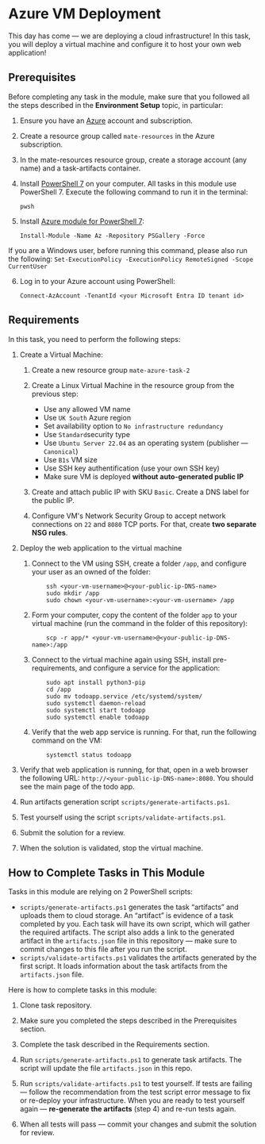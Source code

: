 # Azure VM Deployment

This day has come — we are deploying a cloud infrastructure! In this task, you will deploy a virtual machine and configure it to host your own web application! 

## Prerequisites

Before completing any task in the module, make sure that you followed all the steps described in the **Environment Setup** topic, in particular: 

1. Ensure you have an [Azure](https://azure.microsoft.com/en-us/free/) account and subscription.

2. Create a resource group called `mate-resources` in the Azure subscription.

3. In the mate-resources resource group, create a storage account (any name) and a task-artifacts container.

4. Install [PowerShell 7](https://learn.microsoft.com/en-us/powershell/scripting/install/installing-powershell?view=powershell-7.4) on your computer. All tasks in this module use PowerShell 7.
   Execute the following command to run it in the terminal: 
    ```
    pwsh
    ```

6. Install [Azure module for PowerShell 7](https://learn.microsoft.com/en-us/powershell/azure/install-azure-powershell?view=azps-11.3.0): 
    ```
    Install-Module -Name Az -Repository PSGallery -Force
    ```
If you are a Windows user, before running this command, please also run the following: 
    ```
    Set-ExecutionPolicy -ExecutionPolicy RemoteSigned -Scope CurrentUser
    ```

6. Log in to your Azure account using PowerShell:
    ```
    Connect-AzAccount -TenantId <your Microsoft Entra ID tenant id>
    ```
## Requirements

In this task, you need to perform the following steps: 

1. Create a Virtual Machine:

    1. Create a new resource group `mate-azure-task-2`

    2. Create a Linux Virtual Machine in the resource group from the previous step: 
        
        - Use any allowed VM name
        - Use `UK South` Azure region
        - Set availability option to `No infrastructure redundancy`
        - Use `Standard`security type 
        - Use `Ubuntu Server 22.04` as an operating system (publisher — `Canonical`)
        - Use `B1s` VM size 
        - Use SSH key authentification (use your own SSH key)
        - Make sure VM is deployed **without auto-generated public IP**

    3. Create and attach public IP with SKU `Basic`. Create a DNS label for the public IP. 

    4. Configure VM's Network Security Group to accept network connections on `22` and `8080` TCP ports. For that, create **two separate NSG rules**.

2. Deploy the web application to the virtual machine
    
    1. Connect to the VM using SSH, create a folder `/app`, and configure your user as an owned of the folder: 
        ```
            ssh <your-vm-username>@<your-public-ip-DNS-name>
            sudo mkdir /app 
            sudo chown <your-vm-username>:<your-vm-username> /app
        ```

    2. Form your computer, copy the content of the folder `app` to your virtual machine (run the command in the folder of this repository): 
        
        ```
            scp -r app/* <your-vm-username>@<your-public-ip-DNS-name>:/app
        ```

    3. Connect to the virtual machine again using SSH, install pre-requirements, and configure a service for the application:
        
        ```
            sudo apt install python3-pip
            cd /app
            sudo mv todoapp.service /etc/systemd/system/ 
            sudo systemctl daemon-reload
            sudo systemctl start todoapp
            sudo systemctl enable todoapp
        ```
    
    4. Verify that the web app service is running. For that, run the following command on the VM: 
        
        ```
            systemctl status todoapp
        ```

3. Verify that web application is running, for that, open in a web browser the following URL: `http://<your-public-ip-DNS-name>:8080`. You should see the main page of the todo app. 

4. Run artifacts generation script `scripts/generate-artifacts.ps1`.

5. Test yourself using the script `scripts/validate-artifacts.ps1`.

6. Submit the solution for a review.

7. When the solution is validated, stop the virtual machine.
   
## How to Complete Tasks in This Module 

Tasks in this module are relying on 2 PowerShell scripts: 

- `scripts/generate-artifacts.ps1` generates the task “artifacts” and uploads them to cloud storage. An “artifact” is evidence of a task completed by you. Each task will have its own script, which will gather the required artifacts. The script also adds a link to the generated artifact in the `artifacts.json` file in this repository — make sure to commit changes to this file after you run the script. 
- `scripts/validate-artifacts.ps1` validates the artifacts generated by the first script. It loads information about the task artifacts from the `artifacts.json` file.

Here is how to complete tasks in this module:

1. Clone task repository.

2. Make sure you completed the steps described in the Prerequisites section.

3. Complete the task described in the Requirements section.

4. Run `scripts/generate-artifacts.ps1` to generate task artifacts. The script will update the file `artifacts.json` in this repo. 

5. Run `scripts/validate-artifacts.ps1` to test yourself. If tests are failing — follow the recommendation from the test script error message to fix or re-deploy your infrastructure. When you are ready to test yourself again — **re-generate the artifacts** (step 4) and re-run tests again. 

6. When all tests will pass — commit your changes and submit the solution for review. 
